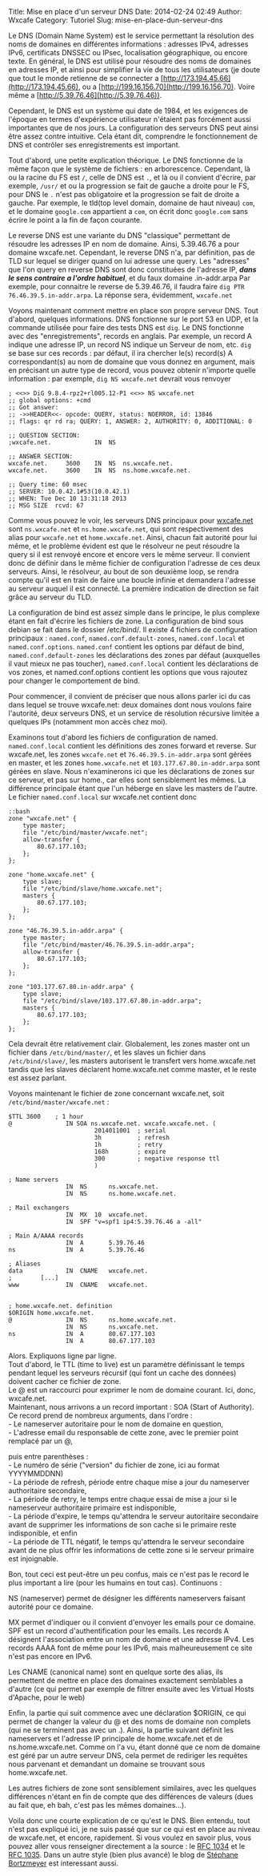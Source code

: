Title: Mise en place d'un serveur DNS
Date: 2014-02-24 02:49
Author: Wxcafe
Category: Tutoriel
Slug: mise-en-place-dun-serveur-dns

Le DNS (Domain Name System) est le service permettant la résolution des noms de
domaines en différentes informations : adresses IPv4, adresses IPv6, certificats
DNSSEC ou IPsec, localisation géographique, ou encore texte. En général, le DNS
est utilisé pour résoudre des noms de domaines en adresses IP, et ainsi pour
simplifier la vie de tous les utilisateurs (je doute que tout le monde retienne
de se connecter a [http://173.194.45.66](http://173.194.45.66), ou a 
[http://199.16.156.70](http://199.16.156.70). Voire même a 
[http://5.39.76.46](http://5.39.76.46)).

Cependant, le DNS est un système qui date de 1984, et les exigences de l'époque
en termes d'expérience utilisateur n'étaient pas forcément aussi importantes que
de nos jours. La configuration des serveurs DNS peut ainsi être assez
contre intuitive.
Cela étant dit, comprendre le fonctionnement de DNS et contrôler ses
enregistrements est important.

Tout d'abord, une petite explication théorique. Le DNS fonctionne de la même
façon que le système de fichiers : en arborescence. Cependant, là ou la racine
du FS est `/`, celle de DNS est `.`, et là ou il convient d'écrire, par exemple,
`/usr/` et ou la progression se fait de gauche a droite pour le FS, pour DNS le
`.` n'est pas obligatoire et la progression se fait de droite a gauche. Par
exemple, le tld(top level domain, domaine de haut niveau) `com`, et le domaine
`google.com` appartient a `com`, on écrit donc `google.com` sans écrire le point
a la fin de façon courante.

Le reverse DNS est une variante du DNS "classique" permettant de résoudre les
adresses IP en nom de domaine. Ainsi, 5.39.46.76 a pour domaine wxcafe.net. 
Cependant, le reverse DNS n'a, par définition, pas de TLD sur lequel se diriger
quand on lui adresse une query. Les "adresses" que l'on query en reverse DNS
sont donc constituées de l'adresse IP, **_dans le sens contraire a l'ordre
habituel_**, et du faux domaine .in-addr.arpa
Par exemple, pour connaitre le reverse de 5.39.46.76, il faudra faire `dig PTR
76.46.39.5.in-addr.arpa`. La réponse sera, évidemment, `wxcafe.net`

Voyons maintenant comment mettre en place son propre serveur DNS. Tout d'abord,
quelques informations. DNS fonctionne sur le port 53 en UDP, et la commande
utilisée pour faire des tests DNS est `dig`. Le DNS fonctionne avec des
"enregistrements", records en anglais. Par exemple, un record A indique une
adresse IP, un record NS indique un Serveur de nom, etc. `dig` se base sur ces
records : par défaut, il ira chercher le(s) record(s) A correspondant(s) au nom
de domaine que vous donnez en argument, mais en précisant un autre type de
record, vous pouvez obtenir n'importe quelle information : par exemple, `dig NS
wxcafe.net` devrait vous renvoyer

	; <<>> DiG 9.8.4-rpz2+rl005.12-P1 <<>> NS wxcafe.net
	;; global options: +cmd
	;; Got answer:
	;; ->>HEADER<<- opcode: QUERY, status: NOERROR, id: 13846
	;; flags: qr rd ra; QUERY: 1, ANSWER: 2, AUTHORITY: 0, ADDITIONAL: 0
	
	;; QUESTION SECTION:
	;wxcafe.net.			IN	NS
	
	;; ANSWER SECTION:
	wxcafe.net.		3600	IN	NS	ns.wxcafe.net.
	wxcafe.net.		3600	IN	NS	ns.home.wxcafe.net.
	
	;; Query time: 60 msec
	;; SERVER: 10.0.42.1#53(10.0.42.1)
	;; WHEN: Tue Dec 10 13:31:18 2013
	;; MSG SIZE  rcvd: 67

Comme vous pouvez le voir, les serveurs DNS principaux pour 
[wxcafe.net](http://wxcafe.net) sont `ns.wxcafe.net` et `ns.home.wxcafe.net`,
qui sont respectivement des alias pour `wxcafe.net` et `home.wxcafe.net`. Ainsi,
chacun fait autorité pour lui même, et le problème évident est que le résolveur
ne peut résoudre la query si il est renvoyé encore et encore vers le même
serveur. Il convient donc de définir dans le même fichier de configuration
l'adresse de ces deux serveurs. Ainsi, le résolveur, au bout de son deuxième
loop, se rendra compte qu'il est en train de faire une boucle infinie et
demandera l'adresse au serveur auquel il est connecté. La première indication de
direction se fait grâce au serveur du TLD.

La configuration de bind est assez simple dans le principe, le plus complexe
étant en fait d'écrire les fichiers de zone.
La configuration de bind sous debian se fait dans le dossier /etc/bind/. Il
existe 4 fichiers de configuration principaux : `named.conf`,
`named.conf.default-zones`, `named.conf.local` et `named.conf.options`. 
`named.conf` contient les options par défaut de bind, `named.conf.default-zones`
les déclarations des zones par défaut (auxquelles il vaut mieux ne pas toucher),
`named.conf.local` contient les déclarations de vos zones, et
named.conf.options contient les options que vous rajoutez pour changer le
comportement de bind.

Pour commencer, il convient de préciser que nous allons parler ici du cas dans
lequel se trouve wxcafe.net: deux domaines dont nous voulons faire l'autorité,
deux serveurs DNS, et un service de résolution récursive limitée a quelques IPs
(notamment mon accès chez moi). 

Examinons tout d'abord les fichiers de configuration de named.
`named.conf.local` contient les définitions des zones forward et reverse. 
Sur wxcafe.net, les zones `wxcafe.net` et `76.46.39.5.in-addr.arpa` sont gérées
en master, et les zones `home.wxcafe.net` et `103.177.67.80.in-addr.arpa` sont
gérées en slave. Nous n'examinerons ici que les déclarations de zones sur ce
serveur, et pas sur home., car elles sont sensiblement les mêmes. La différence
principale étant que l'un héberge en slave les masters de l'autre.
Le fichier `named.conf.local` sur wxcafe.net contient donc 

	::bash
    zone "wxcafe.net" {
        type master;
        file "/etc/bind/master/wxcafe.net";
        allow-transfer {
            80.67.177.103;
        };
    };

    zone "home.wxcafe.net" {
        type slave;
        file "/etc/bind/slave/home.wxcafe.net";
        masters {
            80.67.177.103;
        };
    };

    zone "46.76.39.5.in-addr.arpa" {
        type master;
        file "/etc/bind/master/46.76.39.5.in-addr.arpa";
        allow-transfer {
            80.67.177.103;
        };
    };

    zone "103.177.67.80.in-addr.arpa" {
        type slave;
        file "/etc/bind/slave/103.177.67.80.in-addr.arpa";
        masters {
            80.67.177.103;
        };
    };

Cela devrait être relativement clair. Globalement, les zones master ont un
fichier dans `/etc/bind/master/`, et les slaves un fichier dans
`/etc/bind/slave/`, les masters autorisent le transfert vers home.wxcafe.net
tandis que les slaves déclarent home.wxcafe.net comme master, et le reste est
assez parlant.

Voyons maintenant le fichier de zone concernant wxcafe.net, soit
`/etc/bind/master/wxcafe.net` : 
    
    $TTL 3600    ; 1 hour
    @               IN SOA ns.wxcafe.net. wxcafe.wxcafe.net. (
                            2014011001  ; serial
                            3h          ; refresh  
                            1h          ; retry
                            168h        ; expire
                            300         ; negative response ttl
                            )
    
    ; Name servers
                    IN  NS      ns.wxcafe.net.
                    IN  NS      ns.home.wxcafe.net.
    
    ; Mail exchangers
                    IN  MX  10  wxcafe.net.
                    IN  SPF "v=spf1 ip4:5.39.76.46 a -all"
    
    ; Main A/AAAA records
                    IN  A       5.39.76.46
    ns              IN  A       5.39.76.46
    
    ; Aliases
    data            IN  CNAME   wxcafe.net.
    ;        [...]
    www             IN  CNAME   wxcafe.net.
    
    
    ; home.wxcafe.net. definition
    $ORIGIN home.wxcafe.net.
    @               IN  NS      ns.home.wxcafe.net.
                    IN  NS      ns.wxcafe.net.
    ns              IN  A       80.67.177.103
                    IN  A       80.67.177.103



Alors. Expliquons ligne par ligne.  
Tout d'abord, le TTL (time to live) est un paramètre définissant le temps
pendant lequel les serveurs récursif (qui font un cache des données) doivent
cacher ce fichier de zone.   
Le @ est un raccourci pour exprimer le nom de domaine courant. Ici, donc,
wxcafe.net.   
Maintenant, nous arrivons a un record important : SOA (Start of Authority). 
Ce record prend de nombreux arguments, dans l'ordre :  
    - Le nameserver autoritaire pour le nom de domaine en question,  
    - L'adresse email du responsable de cette zone, avec le premier point
      remplacé par un @,   

puis entre parenthèses :  
    - Le numéro de série ("version" du fichier de zone, ici au format
      YYYYMMDDNN)   
    - La période de refresh, période entre chaque mise a jour du nameserver
      authoritaire secondaire,   
    - La période de retry, le temps entre chaque essai de mise a jour si le
      nameserveur authoritaire primaire est indisponible,   
    - La période d'expire, le temps qu'attendra le serveur autoritaire
      secondaire avant de supprimer les informations de son cache si le primaire
      reste indisponible, et enfin   
    - La période de TTL négatif, le temps qu'attendra le serveur secondaire
      avant de ne plus offrir les informations de cette zone si le serveur
      primaire est injoignable.   

Bon, tout ceci est peut-être un peu confus, mais ce n'est pas le record le plus
important a lire (pour les humains en tout cas). Continuons :   

NS (nameserver) permet de désigner les différents nameservers faisant autorité
pour ce domaine.  

MX permet d'indiquer ou il convient d'envoyer les emails pour ce domaine. 
SPF est un record d'authentification pour les emails.
Les records A désignent l'association entre un nom de domaine et une adresse
IPv4. Les records AAAA font de même pour les IPv6, mais malheureusement ce site
n'est pas encore en IPv6.

Les CNAME (canonical name) sont en quelque sorte des alias, ils permettent de
mettre en place des domaines exactement semblables a d'autre (ce qui permet par
exemple de filtrer ensuite avec les Virtual Hosts d'Apache, pour le web)

Enfin, la partie qui suit commence avec une déclaration $ORIGIN, ce qui permet
de changer la valeur du @ et des noms de domaine non complets (qui ne se
terminent pas avec un .). Ainsi, la partie suivant définit les nameservers et
l'adresse IP principale de home.wxcafe.net et de ns.home.wxcafe.net. Comme on
l'a vu, étant donné que ce nom de domaine est géré par un autre serveur DNS,
cela permet de rediriger les requêtes nous parvenant et demandant un domaine se
trouvant sous home.wxcafe.net.

Les autres fichiers de zone sont sensiblement similaires, avec les quelques
différences n'étant en fin de compte que des différences de valeurs (dues au
fait que, eh bah, c'est pas les mêmes domaines...).

Voila donc une courte explication de ce qu'est le DNS. Bien entendu, tout n'est
pas expliqué ici, je ne suis passé que sur ce qui est en place au niveau de
wxcafe.net, et encore, rapidement. Si vous voulez en savoir plus, vous pouvez
aller vous renseigner directement a la source : le [RFC
1034](https://www.ietf.org/rfc/rfc1034.txt) et le 
[RFC 1035](https://www.ietf.org/rfc/rfc1035.txt). Dans un autre style (bien plus
avancé) le blog de [Stéphane Bortzmeyer](http://bortzmeyer.org) est interessant
aussi.

